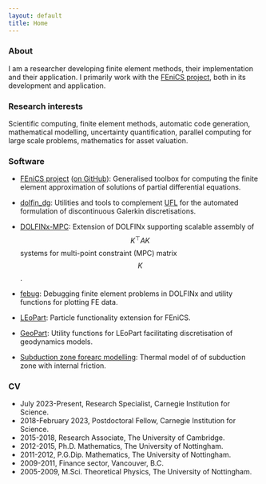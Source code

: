 ```yaml
---
layout: default
title: Home
---
```


### About

I am a researcher developing finite element methods, their implementation and
their application. I primarily work with the [FEniCS
project](https://fenicsproject.org/), both in its development and application.


### Research interests

Scientific computing, finite element methods,
automatic code generation, mathematical modelling, uncertainty quantification,
parallel computing for large scale problems, mathematics for asset valuation.


### Software

- [FEniCS project](https://fenicsproject.org/) ([on
  GitHub](https://github.com/orgs/FEniCS/repositories)): Generalised toolbox
  for computing the finite element approximation of solutions of partial
  differential equations.

- [dolfin_dg](https://github.com/nate-sime/dolfin_dg): Utilities and tools to
  complement [UFL](https://github.com/FEniCS/ufl) for the automated
  formulation of discontinuous Galerkin discretisations.

- [DOLFINx-MPC](https://github.com/jorgensd/dolfinx_mpc): Extension of DOLFINx
  supporting scalable assembly of $$K^\top A K$$ systems for multi-point
  constraint (MPC) matrix $$K$$.

- [febug](https://github.com/nate-sime/febug): Debugging finite element
  problems in DOLFINx and utility functions for plotting FE data.

- [LEoPart](https://bitbucket.org/nate-sime/leopart): Particle functionality
  extension for FEniCS.

- [GeoPart](https://bitbucket.org/nate-sime/geopart): Utility functions for
  LEoPart facilitating discretisation of geodynamics models.

- [Subduction zone forearc
  modelling](https://bitbucket.org/nate-sime/subduction-zone-forearc-thermal-structure):
  Thermal model of of subduction zone with internal friction.


### CV

- July 2023-Present, Research Specialist, Carnegie Institution for Science.
- 2018-February 2023, Postdoctoral Fellow, Carnegie Institution for Science.
- 2015-2018, Research Associate, The University of Cambridge.
- 2012-2015, Ph.D. Mathematics, The University of Nottingham.
- 2011-2012, P.G.Dip. Mathematics, The University of Nottingham.
- 2009-2011, Finance sector, Vancouver, B.C.
- 2005-2009, M.Sci. Theoretical Physics, The University of Nottingham.
